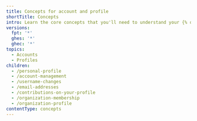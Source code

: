 ```yaml
---
title: Concepts for account and profile
shortTitle: Concepts
intro: Learn the core concepts that you'll need to understand your {% data variables.product.github %} account and profile.
versions:
  fpt: '*'
  ghes: '*'
  ghec: '*'
topics:
  - Accounts
  - Profiles
children:
  - /personal-profile
  - /account-management
  - /username-changes
  - /email-addresses
  - /contributions-on-your-profile
  - /organization-membership
  - /organization-profile
contentType: concepts
---
```


